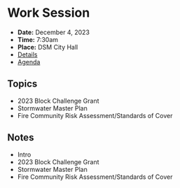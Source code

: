 # Work Session

- **Date:** December 4, 2023
- **Time:** 7:30am
- **Place:** DSM City Hall
- [Details](https://www.dsm.city/citycouncil_detail_T60_R2641.php)
- [Agenda](https://councildocs.dsm.city/agendas/2023/20231204CouncilWorkSession.pdf)

## Topics

- 2023 Block Challenge Grant
- Stormwater Master Plan
- Fire Community Risk Assessment/Standards of Cover 
 
## Notes

- Intro
- 2023 Block Challenge Grant
- Stormwater Master Plan
- Fire Community Risk Assessment/Standards of Cover 
